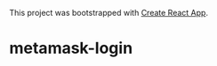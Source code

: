 This project was bootstrapped with [Create React App](https://github.com/facebookincubator/create-react-app).
# metamask-login
